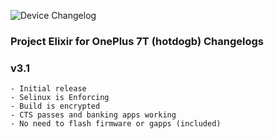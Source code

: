 ![Device Changelog](https://i.imgur.com/C0Wcdr5.png)

### Project Elixir for OnePlus 7T (hotdogb) Changelogs

### v3.1
```
- Initial release
- Selinux is Enforcing
- Build is encrypted
- CTS passes and banking apps working
- No need to flash firmware or gapps (included)
```

